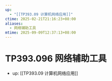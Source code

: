 ```yaml
---
up:
  - "[[TP393.09 计算机网络应用]]"
ctime: 2025-02-21T21:16:23+08:00
aliases:
  - 网络辅助工具
mtime: 2025-09-09T12:37:13+08:00
---
```


# TP393.096 网络辅助工具

- up: [[TP393.09 计算机网络应用]]
